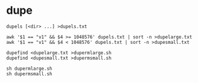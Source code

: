 # dupe

    dupels [<dir> ...] >dupels.txt

    awk '$1 == "v1" && $4 >= 1048576' dupels.txt | sort -n >dupelarge.txt
    awk '$1 == "v1" && $4 < 1048576' dupels.txt | sort -n >dupesmall.txt

    dupefind <dupelarge.txt >dupermlarge.sh
    dupefind <dupesmall.txt >dupermsmall.sh

    sh dupermlarge.sh
    sh dupermsmall.sh
